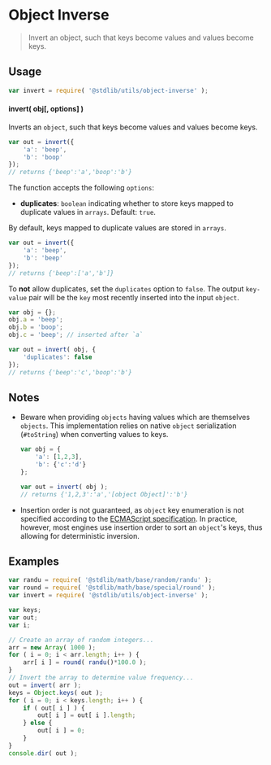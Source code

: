 # Object Inverse

> Invert an object, such that keys become values and values become keys.


<!-- <usage> -->

## Usage

``` javascript
var invert = require( '@stdlib/utils/object-inverse' );
```

#### invert( obj\[, options\] )

Inverts an `object`, such that keys become values and values become keys.

``` javascript
var out = invert({
    'a': 'beep',
    'b': 'boop'
});
// returns {'beep':'a','boop':'b'}
```

The function accepts the following `options`:

* __duplicates__: `boolean` indicating whether to store keys mapped to duplicate values in `arrays`. Default: `true`.

By default, keys mapped to duplicate values are stored in `arrays`.

``` javascript
var out = invert({
    'a': 'beep',
    'b': 'beep'
});
// returns {'beep':['a','b']}
```

To __not__ allow duplicates, set the `duplicates` option to `false`. The output `key-value` pair will be the `key` most recently inserted into the input `object`.

``` javascript
var obj = {};
obj.a = 'beep';
obj.b = 'boop';
obj.c = 'beep'; // inserted after `a`

var out = invert( obj, {
    'duplicates': false
});
// returns {'beep':'c','boop':'b'}
```

<!-- </usage> -->


<!-- <notes> -->

## Notes

* Beware when providing `objects` having values which are themselves `objects`. This implementation relies on native `object` serialization (`#toString`) when converting values to keys.
    
  ``` javascript
  var obj = {
      'a': [1,2,3],
      'b': {'c':'d'}
  };

  var out = invert( obj );
  // returns {'1,2,3':'a','[object Object]':'b'}
  ```

* Insertion order is not guaranteed, as `object` key enumeration is not specified according to the [ECMAScript specification][spec]. In practice, however, most engines use insertion order to sort an `object`'s keys, thus allowing for deterministic inversion.

<!-- </notes> -->


<!-- <examples> -->

## Examples

``` javascript
var randu = require( '@stdlib/math/base/random/randu' );
var round = require( '@stdlib/math/base/special/round' );
var invert = require( '@stdlib/utils/object-inverse' );

var keys;
var out;
var i;

// Create an array of random integers...
arr = new Array( 1000 );
for ( i = 0; i < arr.length; i++ ) {
    arr[ i ] = round( randu()*100.0 );
}
// Invert the array to determine value frequency...
out = invert( arr );
keys = Object.keys( out );
for ( i = 0; i < keys.length; i++ ) {
    if ( out[ i ] ) {
        out[ i ] = out[ i ].length;
    } else {
        out[ i ] = 0;
    }
}
console.dir( out );
```

<!-- </examples> -->


<!-- <links> -->

[spec]: http://www.ecma-international.org/ecma-262/5.1/#sec-12.6.4

<!-- </links> -->
